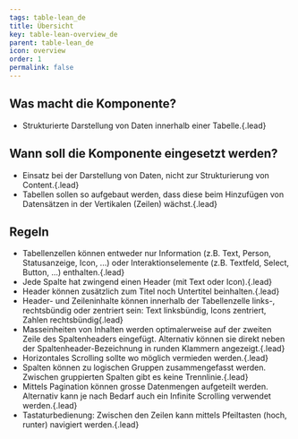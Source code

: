 ```yaml
---
tags: table-lean_de
title: Übersicht
key: table-lean-overview_de
parent: table-lean_de
icon: overview
order: 1
permalink: false  
---
```


## Was macht die Komponente?
* Strukturierte Darstellung von Daten innerhalb einer Tabelle.{.lead}

## Wann soll die Komponente eingesetzt werden?
* Einsatz bei der Darstellung von Daten, nicht zur Strukturierung von Content.{.lead}
* Tabellen sollen so aufgebaut werden, dass diese beim Hinzufügen von Datensätzen in der Vertikalen (Zeilen) wächst.{.lead}

## Regeln
* Tabellenzellen können entweder nur Information (z.B. Text, Person, Statusanzeige, Icon, ...) oder Interaktionselemente (z.B. Textfeld, Select, Button, ...) enthalten.{.lead}
* Jede Spalte hat zwingend einen Header (mit Text oder Icon).{.lead}
* Header können zusätzlich zum Titel noch Untertitel beinhalten.{.lead}
* Header- und Zeileninhalte können innerhalb der Tabellenzelle links-, rechtsbündig oder zentriert sein: Text linksbündig, Icons zentriert, Zahlen rechtsbündig{.lead}
* Masseinheiten von Inhalten werden optimalerweise auf der zweiten Zeile des Spaltenheaders eingefügt. Alternativ können sie direkt neben der Spaltenheader-Bezeichnung in runden Klammern angezeigt.{.lead}
* Horizontales Scrolling sollte wo möglich vermieden werden.{.lead}
* Spalten können zu logischen Gruppen zusammengefasst werden. Zwischen gruppierten Spalten gibt es keine Trennlinie.{.lead}
* Mittels <sbb-link variant="inline" type="button" href="/{{page.lang}}/design-system/lean/components/pagination">Pagination</sbb-link> können grosse Datenmengen aufgeteilt werden. Alternativ kann je nach Bedarf auch ein Infinite Scrolling verwendet werden.{.lead}
* Tastaturbedienung: Zwischen den Zeilen kann mittels Pfeiltasten (hoch, runter) navigiert werden.{.lead}
